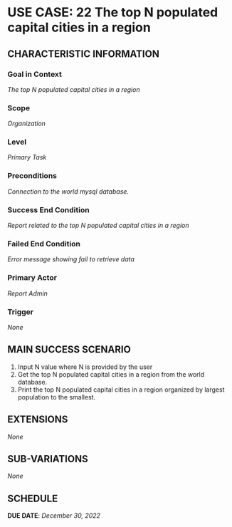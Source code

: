 # USE CASE: 22 The top N populated capital cities in a region

## CHARACTERISTIC INFORMATION

### Goal in Context

*The top N populated capital cities in a region*

### Scope

*Organization*

### Level

*Primary Task*

### Preconditions

*Connection to the world mysql database.*

### Success End Condition

*Report related to the top N populated capital cities in a region*

### Failed End Condition

*Error message showing fail to retrieve data*

### Primary Actor

*Report Admin*

### Trigger

*None*

## MAIN SUCCESS SCENARIO

1. Input N value where N is provided by the user
2. Get the top N populated capital cities in a region from the world database.
3. Print the top N populated capital cities in a region organized by largest population to the smallest.

## EXTENSIONS

*None*

## SUB-VARIATIONS

*None*

## SCHEDULE

**DUE DATE**: *December 30, 2022*